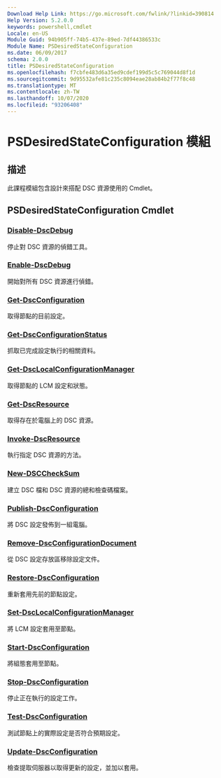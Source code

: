 ```yaml
---
Download Help Link: https://go.microsoft.com/fwlink/?linkid=390814
Help Version: 5.2.0.0
keywords: powershell,cmdlet
Locale: en-US
Module Guid: 94b905ff-74b5-437e-89ed-7df44386533c
Module Name: PSDesiredStateConfiguration
ms.date: 06/09/2017
schema: 2.0.0
title: PSDesiredStateConfiguration
ms.openlocfilehash: f7cbfe483d6a35ed9cdef199d5c5c769044d8f1d
ms.sourcegitcommit: 9d95532afe81c235c8094eae28ab84b2f77f8c48
ms.translationtype: MT
ms.contentlocale: zh-TW
ms.lasthandoff: 10/07/2020
ms.locfileid: "93206408"
---
```

# PSDesiredStateConfiguration 模組

## 描述

此課程模組包含設計來搭配 DSC 資源使用的 Cmdlet。

## PSDesiredStateConfiguration Cmdlet

### [Disable-DscDebug](Disable-DscDebug.md)
停止對 DSC 資源的偵錯工具。

### [Enable-DscDebug](Enable-DscDebug.md)
開始對所有 DSC 資源進行偵錯。

### [Get-DscConfiguration](Get-DscConfiguration.md)
取得節點的目前設定。

### [Get-DscConfigurationStatus](Get-DscConfigurationStatus.md)
抓取已完成設定執行的相關資料。

### [Get-DscLocalConfigurationManager](Get-DscLocalConfigurationManager.md)
取得節點的 LCM 設定和狀態。

### [Get-DscResource](Get-DscResource.md)
取得存在於電腦上的 DSC 資源。

### [Invoke-DscResource](Invoke-DscResource.md)
執行指定 DSC 資源的方法。

### [New-DSCCheckSum](New-DSCCheckSum.md)
建立 DSC 檔和 DSC 資源的總和檢查碼檔案。

### [Publish-DscConfiguration](Publish-DscConfiguration.md)
將 DSC 設定發佈到一組電腦。

### [Remove-DscConfigurationDocument](Remove-DscConfigurationDocument.md)
從 DSC 設定存放區移除設定文件。

### [Restore-DscConfiguration](Restore-DscConfiguration.md)
重新套用先前的節點設定。

### [Set-DscLocalConfigurationManager](Set-DscLocalConfigurationManager.md)
將 LCM 設定套用至節點。

### [Start-DscConfiguration](Start-DscConfiguration.md)
將組態套用至節點。

### [Stop-DscConfiguration](Stop-DscConfiguration.md)
停止正在執行的設定工作。

### [Test-DscConfiguration](Test-DscConfiguration.md)
測試節點上的實際設定是否符合預期設定。

### [Update-DscConfiguration](Update-DscConfiguration.md)
檢查提取伺服器以取得更新的設定，並加以套用。
